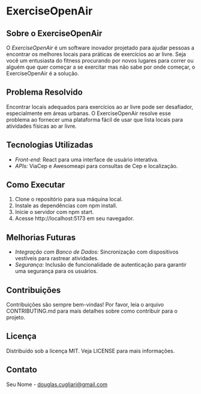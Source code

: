 # ExerciseOpenAir

## Sobre o ExerciseOpenAir

O _ExerciseOpenAir_ é um software inovador projetado para ajudar pessoas a encontrar os melhores locais para práticas de exercícios ao ar livre. Seja você um entusiasta do fitness procurando por novos lugares para correr ou alguém que quer começar a se exercitar mas não sabe por onde começar, o ExerciseOpenAir é a solução.

## Problema Resolvido

Encontrar locais adequados para exercícios ao ar livre pode ser desafiador, especialmente em áreas urbanas. O ExerciseOpenAir resolve esse problema ao fornecer uma plataforma fácil de usar que lista locais para atividades físicas ao ar livre.

## Tecnologias Utilizadas

- _Front-end:_ React para uma interface de usuário interativa.
- _APIs:_ ViaCep e Awesomeapi para consultas de Cep e localização.

## Como Executar

1. Clone o repositório para sua máquina local.
2. Instale as dependências com npm install.
3. Inicie o servidor com npm start.
4. Acesse http://localhost:5173 em seu navegador.

## Melhorias Futuras

- _Integração com Banco de Dados:_ Sincronização com dispositivos vestíveis para rastrear atividades.
- _Segurança:_ Inclusão de funcionalidade de autenticação para garantir uma segurança para os usuários.

## Contribuições

Contribuições são sempre bem-vindas! Por favor, leia o arquivo CONTRIBUTING.md para mais detalhes sobre como contribuir para o projeto.

## Licença

Distribuído sob a licença MIT. Veja LICENSE para mais informações.

## Contato

Seu Nome - douglas.cugliari@gmail.com
